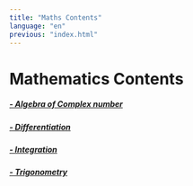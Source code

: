 ```yaml
---
title: "Maths Contents"
language: "en"
previous: "index.html"
---
```


# Mathematics Contents

##### [- Algebra of Complex number](algebraFormulas.html)
##### [- Differentiation](diff.html)
##### [- Integration](int.html)
##### [- Trigonometry](trig.html)
